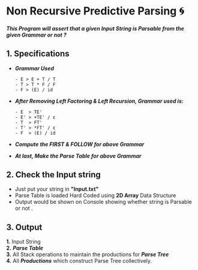 # Non Recursive Predictive Parsing :cyclone:
##### This Program will assert that a given Input String is Parsable from the given Grammar or not ? 

## 1.  Specifications
	
* __*Grammar Used*__
 
    ```  
    - E > E + T / T  
    - T > T * F / F  
    - F > (E) / id
* __*After Removing Left Factoring & Left Recursion, Grammar used is:*__ 
	```  
    - E  > TE'  
    - E' > +TE' / ε  
    - T  > FT'
    - T' > *FT' / ε
    - F  > (E) / id
* __*Compute the FIRST & FOLLOW for above Grammar*__
* __*At last, Make the Parse Table for above Grammar*__

## 2. Check the Input string
* Just put your string in **"Input.txt"**
* Parse Table is loaded Hard Coded using **2D Array** Data Structure
* Output would be shown on Console showing whether string is Parsable or not .

## 3. Output
**1.** Input String  
**2.** __*Parse Table*__  
**3.** All Stack operations to maintain the productions for __*Parse Tree*__  
**4.** All __*Productions*__ which construct Parse Tree collectively. 
